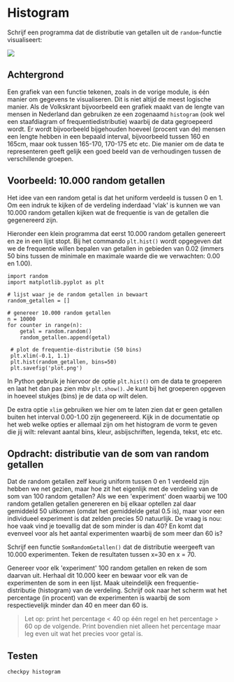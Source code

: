 # Histogram

Schrijf een programma dat de distributie van getallen uit de `random`-functie visualiseert:

![](HistogramExample.png)


## Achtergrond

Een grafiek van een functie tekenen, zoals in de vorige module, is één manier om gegevens te visualiseren. Dit is niet altijd de meest logische manier. Als de Volkskrant bijvoorbeeld een grafiek maakt van de lengte van mensen in Nederland dan gebruiken ze een zogenaamd `histogram` (ook wel een staafdiagram of frequentiedistributie) waarbij de data gegroepeerd wordt. Er wordt bijvoorbeeld bijgehouden hoeveel (procent van de) mensen een lengte hebben in een bepaald interval, bijvoorbeeld tussen 160 en 165cm, maar ook tussen 165-170, 170-175 etc etc. Die manier om de data te representeren geeft gelijk een goed beeld van de verhoudingen tussen de verschillende groepen.


## Voorbeeld: 10.000 random getallen

Het idee van een random getal is dat het uniform verdeeld is tussen 0 en 1. Om een indruk te kijken of de verdeling inderdaad 'vlak' is kunnen we van 10.000 random getallen kijken wat de frequentie is van de getallen die gegenereerd zijn.

Hieronder een klein programma dat eerst 10.000 random getallen genereert en ze in een lijst stopt. Bij het commando `plt.hist()` wordt opgegeven dat we de frequentie willen bepalen van getallen in gebieden van 0.02 (immers 50 bins tussen de minimale en maximale waarde die we verwachten: 0.00 en 1.00).

    import random
    import matplotlib.pyplot as plt

    # lijst waar je de random getallen in bewaart
    random_getallen = []

    # genereer 10.000 random getallen
    n = 10000
    for counter in range(n):
        getal = random.random()          
        random_getallen.append(getal)

     # plot de frequentie-distributie (50 bins)
     plt.xlim(-0.1, 1.1)
     plt.hist(random_getallen, bins=50)
     plt.savefig('plot.png')


In Python gebruik je hiervoor de optie `plt.hist()` om de data te groeperen en laat het dan pas zien mbv `plt.show()`. Je kunt bij het groeperen opgeven in hoeveel stukjes (bins) je de data op wilt delen.

De extra optie `xlim` gebruiken we hier om te laten zien dat er geen getallen buiten het interval 0.00-1.00 zijn gegenereerd. Kijk in de documentatie op het web welke opties er allemaal zijn om het histogram de vorm te geven die jij wilt: relevant aantal bins, kleur, asbijschriften, legenda, tekst, etc etc.

## Opdracht: distributie van de som van random getallen

Dat de random getallen zelf keurig uniform tussen 0 en 1 verdeeld zijn hebben we net gezien, maar hoe zit het eigenlijk met de verdeling van de som van 100 random getallen? Als we een 'experiment' doen waarbij we 100 random getallen getallen genereren en bij elkaar optellen zal daar gemiddeld 50 uitkomen (omdat het gemiddelde getal 0.5 is), maar voor een individueel experiment is dat zelden precies 50 natuurlijk. De vraag is nou: hoe vaak vind je toevallig dat de som minder is dan 40? En komt dat evenveel voor als het aantal experimenten waarbij de som meer dan 60 is?

Schrijf een functie `SomRandomGetallen()` dat de distributie weergeeft van 10.000 experimenten. Teken de resultaten tussen x=30 en x = 70.

Genereer voor elk 'experiment' 100 random getallen en reken de som daarvan uit. Herhaal dit 10.000 keer en bewaar voor elk van de experimenten de som in een lijst. Maak uiteindelijk een frequentie-distributie (histogram) van de verdeling. Schrijf ook naar het scherm wat het percentage (in procent) van de  experimenten is waarbij de som respectievelijk minder dan 40 en meer dan 60 is.

> Let op: print het percentage < 40 op één regel en het percentage > 60 op de volgende. Print bovendien niet alleen het percentage maar leg even uit wat het precies voor getal is.


## Testen

	checkpy histogram
